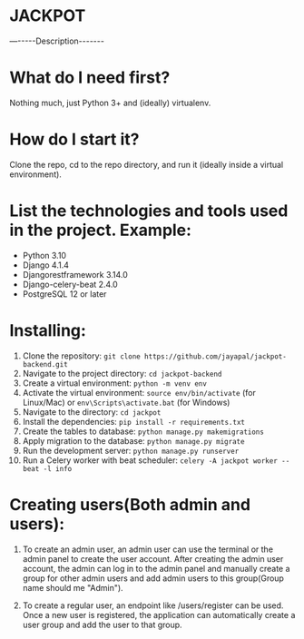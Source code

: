 # JACKPOT
—-----Description------- 

# What do I need first?

Nothing much, just Python 3+ and (ideally) virtualenv.

# How do I start it?

Clone the repo, cd to the repo directory, and run it (ideally inside a virtual environment).

# List the technologies and tools used in the project. Example:
- Python 3.10
- Django 4.1.4
- Djangorestframework 3.14.0
- Django-celery-beat 2.4.0
- PostgreSQL 12 or later


# Installing:
1. Clone the repository: `git clone https://github.com/jayapal/jackpot-backend.git`
2. Navigate to the project directory: `cd jackpot-backend`
3. Create a virtual environment: `python -m venv env`
4. Activate the virtual environment: `source env/bin/activate` (for Linux/Mac) or `env\Scripts\activate.bat` (for Windows)
5. Navigate to the directory: `cd jackpot`
6. Install the dependencies: `pip install -r requirements.txt`
7. Create the tables to database: `python manage.py makemigrations`
8. Apply migration to the database: `python manage.py migrate`
9. Run the development server: `python manage.py runserver`
10. Run a Celery worker with beat scheduler: `celery -A jackpot worker --beat -l info`


# Creating users(Both admin and users):
1. To create an admin user, an admin user can use the terminal or the admin panel to create the user account. After creating the admin user account, the admin can log in to the admin panel and manually create a group for other admin users and add admin users to this group(Group name should me "Admin").

2. To create a regular user, an endpoint like /users/register can be used. Once a new user is registered, the application can automatically create a user group and add the user to that group.





